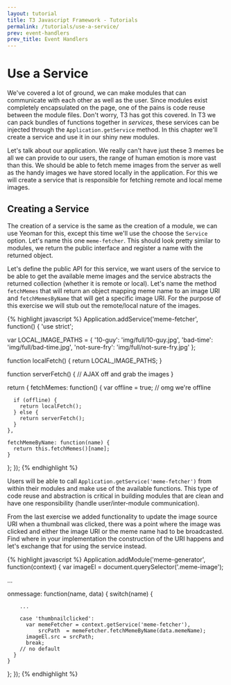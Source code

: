 ```yaml
---
layout: tutorial
title: T3 Javascript Framework - Tutorials
permalink: /tutorials/use-a-service/
prev: event-handlers
prev_title: Event Handlers
---
```


# Use a Service

We've covered a lot of ground, we can make modules that can communicate with each other as well as the user. Since modules exist completely encapsulated on the page, one of the pains is code reuse between the module files. Don't worry, T3 has got this covered. In T3 we can pack bundles of functions together in *services*, these services can be injected through the `Application.getService` method. In this chapter we'll create a service and use it in our shiny new modules.

Let's talk about our application. We really can't have just these 3 memes be all we can provide to our users, the range of human emotion is more vast than this. We should be able to fetch meme images from the server as well as the handy images we have stored locally in the application. For this we will create a service that is responsible for fetching remote and local meme images.

## Creating a Service

The creation of a service is the same as the creation of a module, we can use Yeoman for this, except this time we'll use the choose the `Service` option. Let's name this one `meme-fetcher`. This should look pretty similar to modules, we return the public interface and register a name with the returned object.

Let's define the public API for this service, we want users of the service to be able to get the available meme images and the service abstracts the returned collection (whether it is remote or local). Let's name the method `fetchMemes` that will return an object mapping meme name to an image URI and `fetchMemesByName` that will get a specific image URI. For the purpose of this exercise we will stub out the remote/local nature of the images.

{% highlight javascript %}
Application.addService('meme-fetcher', function() {
  'use strict';

  var LOCAL_IMAGE_PATHS = {
    '10-guy': 'img/full/10-guy.jpg',
    'bad-time': 'img/full/bad-time.jpg',
    'not-sure-fry': 'img/full/not-sure-fry.jpg'
  };

  function localFetch() {
    return LOCAL_IMAGE_PATHS;
  }

  function serverFetch() {
    // AJAX off and grab the images
  }

  return {
    fetchMemes: function() {
      var offline = true; // omg we're offline

      if (offline) {
        return localFetch();
      } else {
        return serverFetch();
      }
    },

    fetchMemeByName: function(name) {
      return this.fetchMemes()[name];
    }
  };
});
{% endhighlight %}

Users will be able to call `Application.getService('meme-fetcher')` from within their modules and make use of the available functions. This type of code reuse and abstraction is critical in building modules that are clean and have one responsibility (handle user/inter-module communication).

From the last exercise we added functionality to update the image source URI when a thumbnail was clicked, there was a point where the image was clicked and either the image URI or the meme name had to be broadcasted. Find where in your implementation the construction of the URI happens and let's exchange that for using the service instead.

{% highlight javascript %}
Application.addModule('meme-generator', function(context) {
  var imageEl = document.querySelector('.meme-image');

  ...

  onmessage: function(name, data) {
      switch(name) {

        ...

        case 'thumbnailclicked':
          var memeFetcher = context.getService('meme-fetcher'),
              srcPath  = memeFetcher.fetchMemeByName(data.memeName);
          imageEl.src = srcPath;
          break;
        // no default
      }
    }
  };
});
{% endhighlight %}

